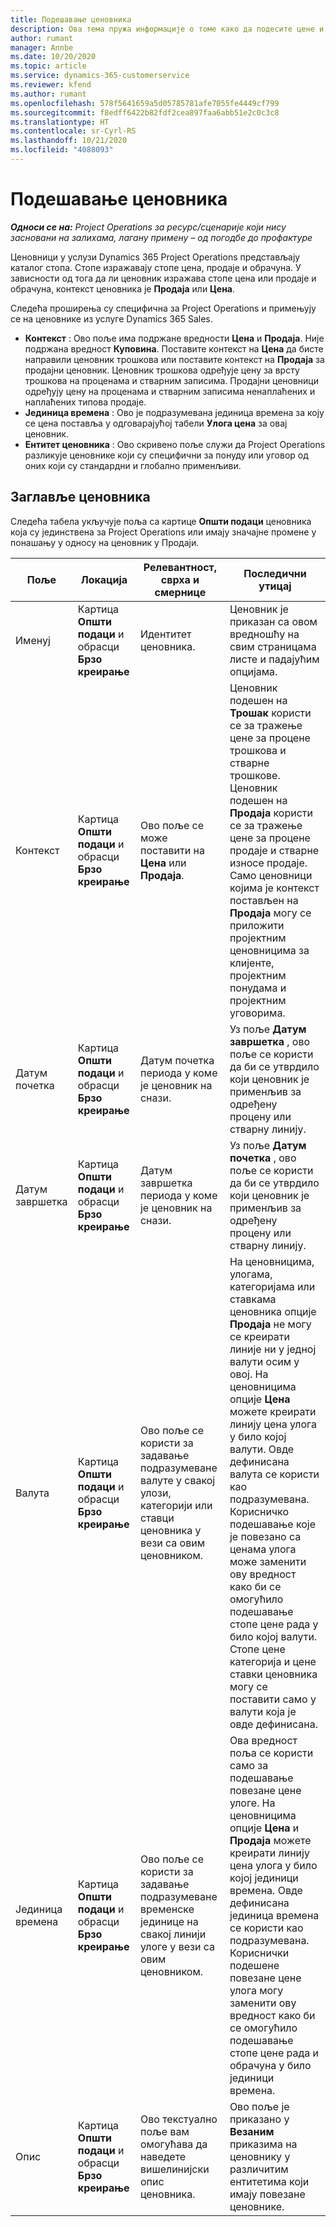 ```yaml
---
title: Подешавање ценовника
description: Ова тема пружа информације о томе како да подесите цене и ценовнике.
author: rumant
manager: Annbe
ms.date: 10/20/2020
ms.topic: article
ms.service: dynamics-365-customerservice
ms.reviewer: kfend
ms.author: rumant
ms.openlocfilehash: 578f5641659a5d05785781afe7055fe4449cf799
ms.sourcegitcommit: f8edff6422b82fdf2cea897faa6abb51e2c0c3c8
ms.translationtype: HT
ms.contentlocale: sr-Cyrl-RS
ms.lasthandoff: 10/21/2020
ms.locfileid: "4088093"
---
```

# <a name="set-up-price-lists"></a>Подешавање ценовника

_**Односи се на:** Project Operations за ресурс/сценарије који нису засновани на залихама, лагану примену – од погодбе до профактуре_

Ценовници у услузи Dynamics 365 Project Operations представљају каталог стопа. Стопе изражавају стопе цена, продаје и обрачуна. У зависности од тога да ли ценовник изражава стопе цена или продаје и обрачуна, контекст ценовника је **Продаја** или **Цена**.

Следећа проширења су специфична за Project Operations и примењују се на ценовнике из услуге Dynamics 365 Sales.

- **Контекст** : Ово поље има подржане вредности **Цена** и **Продаја**. Није подржана вредност **Куповина**. Поставите контекст на **Цена** да бисте направили ценовник трошкова или поставите контекст на **Продаја** за продајни ценовник. Ценовник трошкова одређује цену за врсту трошкова на проценама и стварним записима. Продајни ценовници одређују цену на проценама и стварним записима ненаплаћених и наплаћених типова продаје.
- **Јединица времена** : Ово је подразумевана јединица времена за коју се цена поставља у одговарајућој табели **Улога цена** за овај ценовник.
- **Ентитет ценовника** : Ово скривено поље служи да Project Operations разликује ценовнике који су специфични за понуду или уговор од оних који су стандардни и глобално применљиви.

## <a name="price-list-header"></a>Заглавље ценовника

Следећа табела укључује поља са картице **Општи подаци** ценовника која су јединствена за Project Operations или имају значајне промене у понашању у односу на ценовник у Продаји.

| Поље | Локација | Релевантност, сврха и смернице | Последични утицај |
| --- | --- | --- | --- |
| Именуј | Картица **Општи подаци** и обрасци **Брзо креирање** | Идентитет ценовника. | Ценовник је приказан са овом вредношћу на свим страницама листе и падајућим опцијама.|
| Контекст | Картица **Општи подаци** и обрасци **Брзо креирање** | Ово поље се може поставити на **Цена** или **Продаја**. | Ценовник подешен на **Трошак** користи се за тражење цене за процене трошкова и стварне трошкове. Ценовник подешен на **Продаја** користи се за тражење цене за процене продаје и стварне износе продаје. Само ценовници којима је контекст постављен на **Продаја** могу се приложити пројектним ценовницима за клијенте, пројектним понудама и пројектним уговорима. |
| Датум почетка | Картица **Општи подаци** и обрасци **Брзо креирање** | Датум почетка периода у коме је ценовник на снази. | Уз поље **Датум завршетка** , ово поље се користи да би се утврдило који ценовник је применљив за одређену процену или стварну линију. |
| Датум завршетка | Картица **Општи подаци** и обрасци **Брзо креирање** | Датум завршетка периода у коме је ценовник на снази. | Уз поље **Датум почетка** , ово поље се користи да би се утврдило који ценовник је применљив за одређену процену или стварну линију. |
| Валута | Картица **Општи подаци** и обрасци **Брзо креирање** | Ово поље се користи за задавање подразумеване валуте у свакој улози, категорији или ставци ценовника у вези са овим ценовником. | На ценовницима, улогама, категоријама или ставкама ценовника опције **Продаја** не могу се креирати линије ни у једној валути осим у овој. На ценовницима опције **Цена** можете креирати линију цена улога у било којој валути. Овде дефинисана валута се користи као подразумевана. Корисничко подешавање које је повезано са ценама улога може заменити ову вредност како би се омогућило подешавање стопе цене рада у било којој валути. Стопе цене категорија и цене ставки ценовника могу се поставити само у валути која је овде дефинисана. |
| Јединица времена | Картица **Општи подаци** и обрасци **Брзо креирање** | Ово поље се користи за задавање подразумеване временске јединице на свакој линији улоге у вези са овим ценовником. | Ова вредност поља се користи само за подешавање повезане цене улоге. На ценовницима опције **Цена** и **Продаја** можете креирати линију цена улога у било којој јединици времена. Овде дефинисана јединица времена се користи као подразумевана. Кориснички подешене повезане цене улога могу заменити ову вредност како би се омогућило подешавање стопе цене рада и обрачуна у било јединици времена. |
| Опис | Картица **Општи подаци** и обрасци **Брзо креирање** | Ово текстуално поље вам омогућава да наведете вишелинијски опис ценовника. | Ово поље је приказано у **Везаним** приказима на ценовнику у различитим ентитетима који имају повезане ценовнике. |
